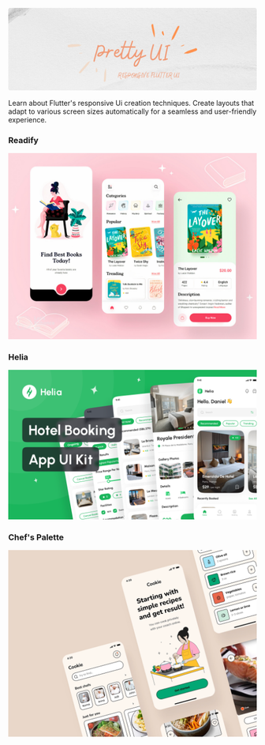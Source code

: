 
![banner-readme](https://github.com/moha-b/Pretty-Ui/blob/main/.github/banner-readme.png)

 Learn about Flutter's responsive Ui creation techniques. Create layouts that adapt to various screen sizes automatically for a seamless and user-friendly experience.

### Readify
![Readigy-Thumbnail](https://github.com/moha-b/Pretty-Ui/blob/main/Readify/screenshot/Thumbnail.jpg)

### Helia
![Helia=Thumbnails](https://github.com/moha-b/Pretty-Ui/blob/main/Helia/ScreenShots/Helia%20-%20Thumbnails%20Figma.png)

### Chef's Palette
![Chef's Palette](https://github.com/moha-b/Pretty-Ui/blob/main/Chef's%20Palette/screenshots/Thumbnail.png)
